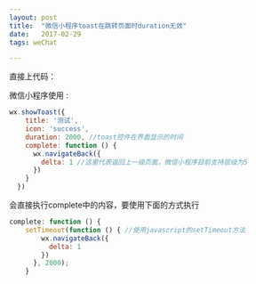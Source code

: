 ```yaml
---
layout: post
title:  "微信小程序toast在跳转页面时duration无效"
date:   2017-02-29
tags: weChat

---
```


直接上代码：

微信小程序使用 :

```javascript
wx.showToast({
	title: '测试',
    icon: 'success',
    duration: 2000, //toast控件在界面显示的时间
    complete: function () {
      wx.navigateBack({
        delta: 1 //这里代表返回上一级页面，微信小程序目前支持层级为5
      })
    }
  })
```
会直接执行complete中的内容，要使用下面的方式执行

```javascript
complete: function () {
	setTimeout(function () { //使用javascript的setTimeout方法
        wx.navigateBack({
          delta: 1
        })
      }, 2000);
    }
```